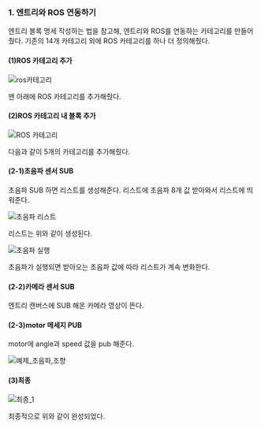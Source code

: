 ### 1. 엔트리와 ROS 연동하기
엔트리 블록 명세 작성하는 법을 참고해, 엔트리와 ROS를 연동하는 카테고리를 만들어줬다.
기존의 14개 카테고리 외에 ROS 카테고리를 하나 더 정의해줬다.

#### (1)ROS 카테고리 추가

![ros카테고리](https://user-images.githubusercontent.com/59854960/117400965-a1a96b00-af3e-11eb-90e5-212521f99611.PNG)

맨 아래에 ROS 카테고리를 추가해줬다.

#### (2)ROS 카테고리 내 블록 추가

![ROS 카테고리](https://user-images.githubusercontent.com/59854960/117401160-01a01180-af3f-11eb-97a2-c97f7dc1c3bb.PNG)

다음과 같이 5개의 카테고리를 추가해줬다.

#### (2-1)초음파 센서 SUB

초음파 SUB 하면 리스트를 생성해준다.
리스트에 초음파 8개 값 받아와서 리스트에 띄워준다.

![초음파 리스트](https://user-images.githubusercontent.com/59854960/117593049-c8051b80-b175-11eb-97f0-c94837c41236.PNG)

리스트는 위와 같이 생성된다.

![초음파 실행](https://user-images.githubusercontent.com/59854960/117593048-c63b5800-b175-11eb-8ae5-377e2f0c041c.PNG)

초음파가 실행되면 받아오는 초음파 값에 따라 리스트가 계속 변화한다.

#### (2-2)카메라 센서 SUB

엔트리 캔버스에 SUB 해온 카메라 영상이 뜬다.

#### (2-3)motor 메세지 PUB

motor에 angle과 speed 값을 pub 해준다.

![예제_초음파,조향](https://user-images.githubusercontent.com/59854960/118233127-77baf000-b4cc-11eb-9247-14f499a39c4e.PNG)

#### (3)최종


![최종_1](https://user-images.githubusercontent.com/59854960/118233308-b355ba00-b4cc-11eb-8ce6-30ee5aaf3024.PNG)

최종적으로 위와 같이 완성되었다.

